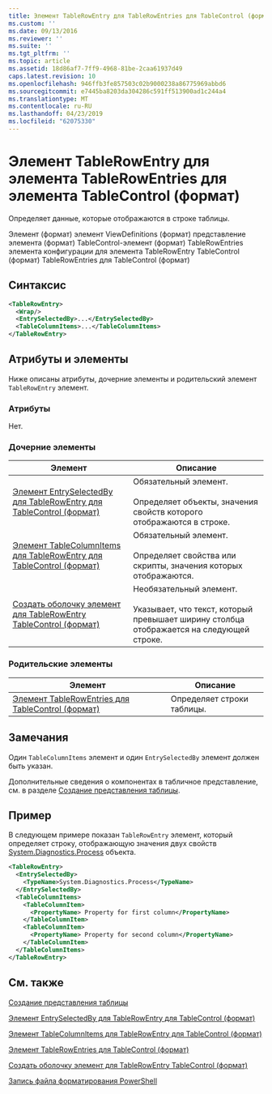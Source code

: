 ```yaml
---
title: Элемент TableRowEntry для TableRowEntries для TableControl (формат) | Документация Майкрософт
ms.custom: ''
ms.date: 09/13/2016
ms.reviewer: ''
ms.suite: ''
ms.tgt_pltfrm: ''
ms.topic: article
ms.assetid: 18d86af7-7ff9-4968-81be-2caa61937d49
caps.latest.revision: 10
ms.openlocfilehash: 946ffb3fe857503c02b9000238a86775969abbd6
ms.sourcegitcommit: e7445ba8203da304286c591ff513900ad1c244a4
ms.translationtype: MT
ms.contentlocale: ru-RU
ms.lasthandoff: 04/23/2019
ms.locfileid: "62075330"
---
```

# <a name="tablerowentry-element-for-tablerowentries-for-tablecontrol-format"></a>Элемент TableRowEntry для элемента TableRowEntries для элемента TableControl (формат)

Определяет данные, которые отображаются в строке таблицы.

Элемент (формат) элемент ViewDefinitions (формат) представление элемента (формат) TableControl-элемент (формат) TableRowEntries элемента конфигурации для элемента TableRowEntry TableControl (формат) TableRowEntries для TableControl (формат)

## <a name="syntax"></a>Синтаксис

```xml
<TableRowEntry>
  <Wrap/>
  <EntrySelectedBy>...</EntrySelectedBy>
  <TableColumnItems>...</TableColumnItems>
</TableRowEntry>
```

## <a name="attributes-and-elements"></a>Атрибуты и элементы

Ниже описаны атрибуты, дочерние элементы и родительский элемент `TableRowEntry` элемент.

### <a name="attributes"></a>Атрибуты

Нет.

### <a name="child-elements"></a>Дочерние элементы

|Элемент|Описание|
|-------------|-----------------|
|[Элемент EntrySelectedBy для TableRowEntry для TableControl (формат)](./entryselectedby-element-for-tablerowentry-for-tablecontrol-format.md)|Обязательный элемент.<br /><br /> Определяет объекты, значения свойств которого отображаются в строке.|
|[Элемент TableColumnItems для TableRowEntry для TableControl (формат)](./tablecolumnitems-element-for-tablerowentry-for-tablecontrol-format.md)|Обязательный элемент.<br /><br /> Определяет свойства или скрипты, значения которых отображаются.|
|[Создать оболочку элемент для TableRowEntry TableControl (формат)](./wrap-element-for-tablerowentry-for-tablecontrol-format.md)|Необязательный элемент.<br /><br /> Указывает, что текст, который превышает ширину столбца отображается на следующей строке.|

### <a name="parent-elements"></a>Родительские элементы

|Элемент|Описание|
|-------------|-----------------|
|[Элемент TableRowEntries для TableControl (формат)](./tablerowentries-element-for-tablecontrol-format.md)|Определяет строки таблицы.|

## <a name="remarks"></a>Замечания

Один `TableColumnItems` элемент и один `EntrySelectedBy` элемент должен быть указан.

Дополнительные сведения о компонентах в табличное представление, см. в разделе [Создание представления таблицы](./creating-a-table-view.md).

## <a name="example"></a>Пример

В следующем примере показан `TableRowEntry` элемент, который определяет строку, отображающую значения двух свойств [System.Diagnostics.Process](/dotnet/api/System.Diagnostics.Process) объекта.

```xml
<TableRowEntry>
  <EntrySelectedBy>
    <TypeName>System.Diagnostics.Process</TypeName>
  </EntrySelectedBy>
  <TableColumnItems>
    <TableColumnItem>
      <PropertyName> Property for first column</PropertyName>
    </TableColumnItem>
    <TableColumnItem>
      <PropertyName> Property for second column</PropertyName>
    </TableColumnItem>
  </TableColumnItems>
</TableRowEntry>
```

## <a name="see-also"></a>См. также

[Создание представления таблицы](./creating-a-table-view.md)

[Элемент EntrySelectedBy для TableRowEntry для TableControl (формат)](./entryselectedby-element-for-tablerowentry-for-tablecontrol-format.md)

[Элемент TableColumnItems для TableRowEntry для TableControl (формат)](./tablecolumnitems-element-for-tablerowentry-for-tablecontrol-format.md)

[Элемент TableRowEntries для TableControl (формат)](./tablerowentries-element-for-tablecontrol-format.md)

[Создать оболочку элемент для TableRowEntry TableControl (формат)](./wrap-element-for-tablerowentry-for-tablecontrol-format.md)

[Запись файла форматирования PowerShell](./writing-a-powershell-formatting-file.md)
